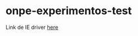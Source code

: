 # onpe-experimentos-test

Link de IE driver [here](http://selenium-release.storage.googleapis.com/index.html?path=3.11/)
